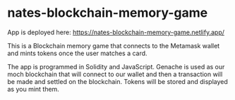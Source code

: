 # nates-blockchain-memory-game

App is deployed here: https://nates-blockchain-memory-game.netlify.app/

This is a Blockchain memory game that connects to the Metamask wallet and mints tokens once the user matches a card. 

The app is programmed in Solidity and JavaScript. Genache is used as our moch blockchain that will connect to our wallet
and then a transaction will be made and settled on the blockchain. Tokens will be stored and displayed as you mint them.

